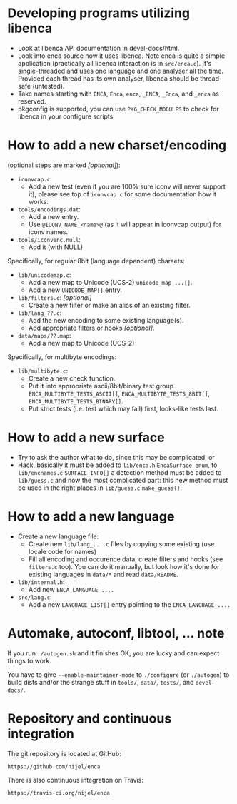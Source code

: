 # Developing programs utilizing libenca

* Look at libenca API documentation in devel-docs/html.
* Look into enca source how it uses libenca.  Note enca is quite a simple
  application (practically all libenca interaction is in `src/enca.c`). It's
  single-threaded and uses one language and one analyser all the time.
  Provided each thread has its own analyser, libenca should be thread-safe
  (untested).
* Take names starting with `ENCA`, `Enca`, `enca`, `_ENCA`, `_Enca`, and
  `_enca` as reserved.
* pkgconfig is supported, you can use `PKG_CHECK_MODULES` to check for libenca
  in your configure scripts

# How to add a new charset/encoding

(optional steps are marked _[optional]_):

* `iconvcap.c`:
    * Add a new test (even if you are 100% sure iconv will never support it),
      please see top of `iconvcap.c` for some documentation how it works.
* `tools/encodings.dat`:
    * Add a new entry.
    * Use `@ICONV_NAME_<name>@` (as it will appear in iconvcap output) for
      iconv names.
* `tools/iconvenc.null`:
    * Add it (with NULL)

Specifically, for regular 8bit (language dependent) charsets:

* `lib/unicodemap.c`:
    * Add a new map to Unicode (UCS-2) `unicode_map_...[]`.
    * Add a new `UNICODE_MAP[]` entry.
* `lib/filters.c`: _[optional]_
    * Create a new filter or make an alias of an existing filter.
* `lib/lang_??.c`:
    * Add the new encoding to some existing language(s).
    * Add appropriate filters or hooks _[optional]_.
* `data/maps/??.map`:
    * Add a new map to Unicode (UCS-2)


Specifically, for multibyte encodings:

* `lib/multibyte.c`:
    * Create a new check function.
    * Put it into appropriate ascii/8bit/binary test group
      `ENCA_MULTIBYTE_TESTS_ASCII[]`, `ENCA_MULTIBYTE_TESTS_8BIT[]`,
      `ENCA_MULTIBYTE_TESTS_BINARY[]`.
    * Put strict tests (i.e. test which may fail) first, looks-like tests
      last.


# How to add a new surface

* Try to ask the author what to do, since this may be complicated, or
* Hack, basically it must be added to `lib/enca.h` `EncaSurface enum`, to
  `lib/encnames.c` `SURFACE_INFO[]` a detection method must be added to
  `lib/guess.c` and now the most complicated part: this new method must be used
  in the right places in `lib/guess.c` `make_guess()`.



# How to add a new language

* Create a new language file:
    * Create new `lib/lang_....c` files by copying some existing (use locale
      code for names)
    * Fill all encoding and occurence data, create filters and hooks (see
      `filters.c` too).  You can do it manually, but look how it's done for
      existing languages in `data/*` and read `data/README`.  
* `lib/internal.h`:
    * Add new `ENCA_LANGUAGE_....`
* `src/lang.c`:
    * Add a new `LANGUAGE_LIST[]` entry pointing to the `ENCA_LANGUAGE_....`


# Automake, autoconf, libtool, ... note

If you run `./autogen.sh` and it finishes OK, you are lucky and can expect
things to work.

You have to give `--enable-maintainer-mode` to `./configure` (or `./autogen`)
to build dists and/or the strange stuff in `tools/`, `data/`, `tests/`, and
`devel-docs/`.


# Repository and continuous integration

The git repository is located at GitHub:

    https://github.com/nijel/enca

There is also continuous integration on Travis:

    https://travis-ci.org/nijel/enca
